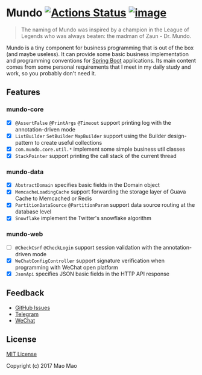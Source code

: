 # Mundo [![Actions Status](https://github.com/fantasticmao/mundo/workflows/action/badge.svg)](https://github.com/fantasticmao/mundo/actions) [![image](https://img.shields.io/badge/license-MIT-green.svg)](https://github.com/fantasticmao/mundo/blob/master/LICENSE)

> The naming of Mundo was inspired by a champion in the League of Legends who was always beaten: the madman of Zaun - Dr. Mundo.

Mundo is a tiny component for business programming that is out of the box (and maybe useless). It can provide some basic
business implementation and programming conventions for [Spring Boot](https://spring.io/projects/spring-boot)
applications. Its main content comes from some personal requirements that I meet in my daily study and work, so you
probably don't need it.

## Features

### mundo-core

- [x] `@AssertFalse` `@PrintArgs` `@Timeout` support printing log with the annotation-driven mode
- [x] `ListBuilder` `SetBuilder` `MapBuilder` support using the Builder design-pattern to create useful collections
- [x] `com.mundo.core.util.*` implement some simple business util classes
- [x] `StackPointer` support printing the call stack of the current thread

### mundo-data

- [x] `AbstractDomain` specifies basic fields in the Domain object
- [x] `MemcacheLoadingCache` support forwarding the storage layer of Guava Cache to Memcached or Redis
- [x] `PartitionDataSource` `@PartitionParam` support data source routing at the database level
- [x] `Snowflake` implement the Twitter's snowflake algorithm

### mundo-web

- [ ] `@CheckCsrf` `@CheckLogin` support session validation with the annotation-driven mode
- [x] `WeChatConfigController` support signature verification when programming with WeChat open platform
- [x] `JsonApi` specifies JSON basic fields in the HTTP API response

## Feedback

- [GitHub Issues](https://github.com/fantasticmao/mundo/issues/)
- [Telegram](https://t.me/fantasticmao)
- [WeChat](https://blog.fantasticmao.cn/images/weixin.png)

## License

[MIT License](https://github.com/fantasticmao/mundo/blob/master/LICENSE)

Copyright (c) 2017 Mao Mao